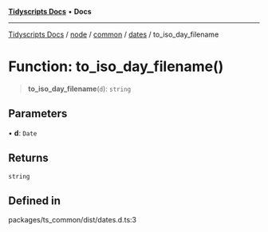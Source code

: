 [**Tidyscripts Docs**](../../../../../../../README.md) • **Docs**

***

[Tidyscripts Docs](../../../../../../../globals.md) / [node](../../../../../README.md) / [common](../../../README.md) / [dates](../README.md) / to\_iso\_day\_filename

# Function: to\_iso\_day\_filename()

> **to\_iso\_day\_filename**(`d`): `string`

## Parameters

• **d**: `Date`

## Returns

`string`

## Defined in

packages/ts\_common/dist/dates.d.ts:3

